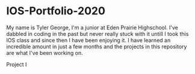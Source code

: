 # IOS-Portfolio-2020

My name is Tyler George, I'm a junior at Eden Prairie Highschool. I've dabbled in coding in the past but never really stuck with it untill I took this IOS class and since then I have been enjoying it. I have learned an incredible amount in just a few months and the projects in this repository are what I've been working on.

Project I

